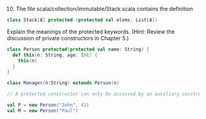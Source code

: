 10. The file scala/collection/immutable/Stack.scala contains the definition

```scala
class Stack[A] protected (protected val elems: List[A])
```

Explain the meanings of the protected keywords. (Hint: Review the discussion of
private constructors in Chapter 5.)

```scala
class Person protected(protected val name: String) {
  def this(n: String, age: Int) {
    this(n)
  }
}

class Manager(n:String) extends Person(n)

// A protected constructor can only be accessed by an auxiliary constructor from same or descendant class

val P = new Person("John", 42)
val M = new Person("Paul")
```
